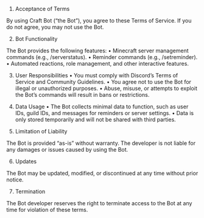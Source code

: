 1. Acceptance of Terms

By using Craft Bot (“the Bot”), you agree to these Terms of Service. If you do not agree, you may not use the Bot.

2. Bot Functionality

The Bot provides the following features:
	•	Minecraft server management commands (e.g., /serverstatus).
	•	Reminder commands (e.g., /setreminder).
	•	Automated reactions, role management, and other interactive features.

3. User Responsibilities
	•	You must comply with Discord’s Terms of Service and Community Guidelines.
	•	You agree not to use the Bot for illegal or unauthorized purposes.
	•	Abuse, misuse, or attempts to exploit the Bot’s commands will result in bans or restrictions.

4. Data Usage
	•	The Bot collects minimal data to function, such as user IDs, guild IDs, and messages for reminders or server settings.
	•	Data is only stored temporarily and will not be shared with third parties.

5. Limitation of Liability

The Bot is provided “as-is” without warranty. The developer is not liable for any damages or issues caused by using the Bot.

6. Updates

The Bot may be updated, modified, or discontinued at any time without prior notice.

7. Termination

The Bot developer reserves the right to terminate access to the Bot at any time for violation of these terms.